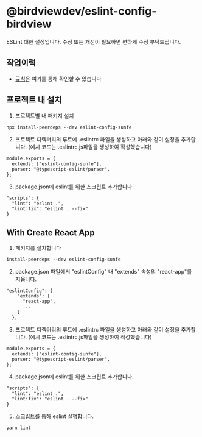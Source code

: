 # @birdviewdev/eslint-config-birdview
ESLint 대한 설정입니다.
수정 또는 개선이 필요하면 편하게 수정 부탁드립니다.

## 작업이력
- [규칙](https://github.com/SunC-Kim/eslint-config-sunfe/blob/main/index.js)은 여기를 통해 확인할 수 있습니다

## 프로젝트 내 설치
1. 프로젝트별 내 패키지 설치
```
npx install-peerdeps --dev eslint-config-sunfe
```
2. 프로젝트 디렉터리의 루트에 .eslintrc 파일을 생성하고 아래와 같이 설정을 추가합니다. (예시 코드는 .eslintrc.js파일을 생성하여 작성했습니다)
```
module.exports = {
  extends: ["eslint-config-sunfe"],
  parser: "@typescript-eslint/parser",
};
```
3. package.json에 eslint를 위한 스크립트 추가합니다
```
"scripts": {
  "lint": "eslint .",
  "lint:fix": "eslint . --fix"
}
```

## With Create React App
1. 패키지를 설치합니다
```
install-peerdeps --dev eslint-config-sunfe
```
2. package.json 파일에서 "eslintConfig" 내 "extends" 속성의 "react-app"를 지웁니다.
```
"eslintConfig": {
    "extends": [
      "react-app",
      ...
    ]
  },
```
3. 프로젝트 디렉터리의 루트에 .eslintrc 파일을 생성하고 아래와 같이 설정을 추가합니다. (예시 코드는 .eslintrc.js파일을 생성하여 작성했습니다)
```
module.exports = {
  extends: ["eslint-config-sunfe"],
  parser: "@typescript-eslint/parser",
};
```
4. package.json에 eslint를 위한 스크립트 추가합니다.
```
"scripts": {
  "lint": "eslint .",
  "lint:fix": "eslint . --fix"
}
```
5. 스크립트를 통해 eslint 실행합니다.
```
yarn lint
```
